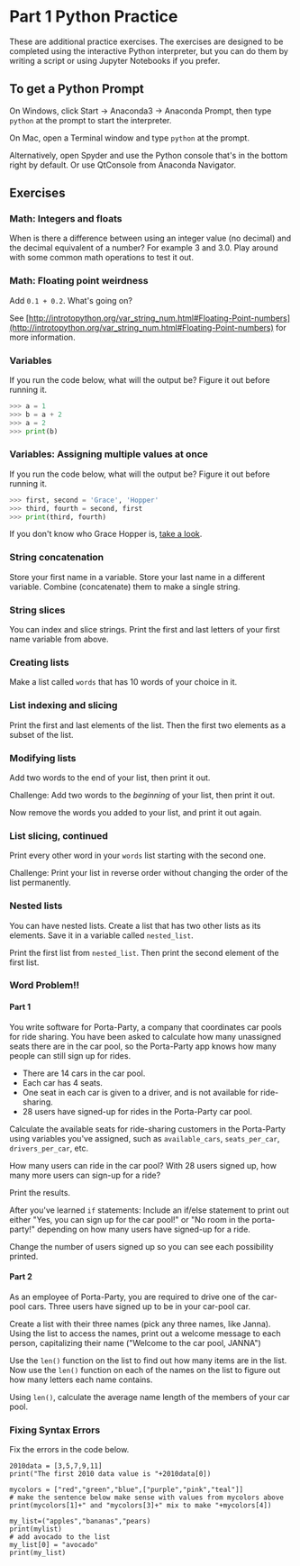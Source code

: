 # Part 1 Python Practice

These are additional practice exercises.  The exercises are designed to be completed using the interactive Python interpreter, but you can do them by writing a script or using Jupyter Notebooks if you prefer. 

## To get a Python Prompt

On Windows, click Start -> Anaconda3 -> Anaconda Prompt, then type `python` at
the prompt to start the interpreter.

On Mac, open a Terminal window and type `python` at the prompt.

Alternatively, open Spyder and use the Python console that's in the bottom right by default.  Or use QtConsole from Anaconda Navigator.  

## Exercises

### Math: Integers and floats

When is there a difference between using an integer value (no decimal) and the
decimal equivalent of a number? For example 3 and 3.0. Play around with some
common math operations to test it out.

### Math: Floating point weirdness

Add `0.1 + 0.2`. What's going on?

See [http://introtopython.org/var_string_num.html#Floating-Point-numbers](http://introtopython.org/var_string_num.html#Floating-Point-numbers)
for more information.

### Variables

If you run the code below, what will the output be? Figure it out before running it.

```python
>>> a = 1
>>> b = a + 2
>>> a = 2
>>> print(b)
```

### Variables: Assigning multiple values at once

If you run the code below, what will the output be? Figure it out before running it.

```python
>>> first, second = 'Grace', 'Hopper'
>>> third, fourth = second, first
>>> print(third, fourth)
```
If you don't know who Grace Hopper is, [take a look](https://en.wikipedia.org/wiki/Grace_Hopper).

### String concatenation

Store your first name in a variable. Store your last name in a different
variable. Combine (concatenate) them to make a single string.

### String slices

You can index and slice strings. Print the first and last letters of your
first name variable from above.

### Creating lists

Make a list called `words` that has 10 words of your choice in it.

### List indexing and slicing

Print the first and last elements of the list. Then the first two elements as a
subset of the list.

### Modifying lists

Add two words to the end of your list, then print it out.

Challenge: Add two words to the *beginning* of your list, then print it out.

Now remove the words you added to your list, and print it out again.

### List slicing, continued

Print every other word in your `words` list starting with the second one.

Challenge: Print your list in reverse order without changing the order of the list permanently.

### Nested lists

You can have nested lists. Create a list that has two other lists as its
elements. Save it in a variable called `nested_list`.

Print the first list from `nested_list`. Then print the second element of the
first list.

### Word Problem!!

#### Part 1

You write software for Porta-Party, a company that coordinates car pools for
ride sharing. You have been asked to calculate how many unassigned seats there
are in the car pool, so the Porta-Party app knows how many people can still sign
up for rides.

- There are 14 cars in the car pool.
- Each car has 4 seats.
- One seat in each car is given to a driver, and is not available for ride-sharing.
- 28 users have signed-up for rides in the Porta-Party car pool.

Calculate the available seats for ride-sharing customers in the Porta-Party
using variables you've assigned, such as `available_cars`, `seats_per_car`,
`drivers_per_car`, etc.

How many users can ride in the car pool? With 28 users signed up, how many more
users can sign-up for a ride?

Print the results. 


After you've learned `if` statements: Include an if/else statement to print out either "Yes, you
can sign up for the car pool!" or "No room in the porta-party!" depending on how
many users have signed-up for a ride.

Change the number of users signed up so you can see each possibility printed.

#### Part 2

As an employee of Porta-Party, you are required to drive one of the car-pool
cars. Three users have signed up to be in your car-pool car.

Create a list with their three names (pick any three names, like Janna). Using
the list to access the names, print out a welcome message to each person,
capitalizing their name ("Welcome to the car pool, JANNA")

Use the `len()` function on the list to find out how many items are in the list.
Now use the `len()` function on each of the names on the list to figure out how
many letters each name contains.

Using `len()`, calculate the average name length of the members of your car
pool.

### Fixing Syntax Errors

Fix the errors in the code below.

```
2010data = [3,5,7,9,11]
print("The first 2010 data value is "+2010data[0])

mycolors = ["red","green","blue",["purple","pink","teal"]]
# make the sentence below make sense with values from mycolors above
print(mycolors[1]+" and "mycolors[3]+" mix to make "+mycolors[4]) 

my_list=("apples","bananas","pears)
print(mylist)
# add avocado to the list
my_list[0] = "avocado"
print(my_list)
```